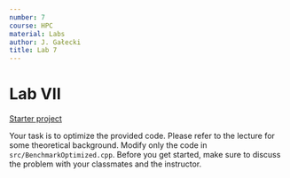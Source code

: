 ```yaml
---
number: 7
course: HPC
material: Labs
author: J. Gałecki
title: Lab 7
---
```



# Lab VII

[Starter project](http://ccfd.github.io/courses/code/hpc/lab7_starter_code.zip)

Your task is to optimize the provided code.
Please refer to the lecture for some theoretical background.
Modify only the code in `src/BenchmarkOptimized.cpp`.
Before you get started, make sure to discuss the problem with your classmates and the instructor.

